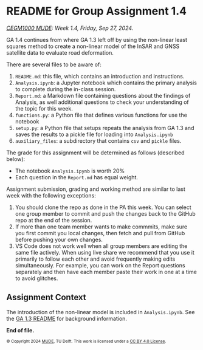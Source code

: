 # README for Group Assignment 1.4

*[CEGM1000 MUDE](http://mude.citg.tudelft.nl/): Week 1.4, Friday, Sep 27, 2024.*

GA 1.4 continues from where GA 1.3 left off by using the non-linear least squares method to create a non-linear model of the InSAR and GNSS satellite data to evaluate road deformation.

There are several files to be aware of:

1. `README.md`: this file, which contains an introduction and instructions.
2. `Analysis.ipynb`: a Jupyter notebook which contains the primary analysis to complete during the in-class session.
3. `Report.md`: a Markdown file containing questions about the findings of Analysis, as well additional questions to check your understanding of the topic for this week.
4. `functions.py`: a Python file that defines various functions for use the notebook
5. `setup.py`: a Python file that setups repeats the analysis from GA 1.3 and saves the results to a pickle file for loading into `Analysis.ipynb`
6. `auxiliary_files`: a subdirectory that contains `csv` and `pickle` files.

The grade for this assignment will be determined as follows (described below):

- The notebook `Analysis.ipynb` is worth 20%
- Each question in the `Report.md` has equal weight.

Assignment submission, grading and working method are similar to last week with the following exceptions:

1. You should clone the repo as done in the PA this week. You can select one group member to commit and push the changes back to the GitHub repo at the end of the session.
2. If more than one team member wants to make commmits, make sure you first commit you local changes, then fetch and pull from GitHub before pushing your own changes.
3. VS Code does not work well when all group members are editing the same file actively. When using live share we recommend that you use it primarily to follow each other and avoid frequently making edits simultaneously. For example, you can work on the Report questions separately and then have each member paste their work in one at a time to avoid glitches.

## Assignment Context

The introduction of the non-linear model is included in `Analysis.ipynb`. See the [GA 1.3 README](https://mude.citg.tudelft.nl/2024/files/GA_1_3/README.html) for background information.

**End of file.**

<span style="font-size: 75%">
&copy; Copyright 2024 <a rel="MUDE" href="http://mude.citg.tudelft.nl/">MUDE</a>, TU Delft. This work is licensed under a <a rel="license" href="http://creativecommons.org/licenses/by/4.0/">CC BY 4.0 License</a>.